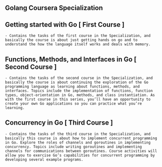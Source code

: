 ## Golang Coursera Specialization

## Getting started with Go [ First Course ]

    - Contains the tasks of the first course in the Specialization, and basically the course is about just getting hands on go and to understand the how the language itself works and deals with memory.


## Functions, Methods, and Interfaces in Go [ Second Course ]

    - Contains the tasks of the second course in the Specialization, and basically the course is about continuing the exploration of the Go programming language as learning about functions, methods, and interfaces. Topics include the implementation of functions, function types, object-orientation in Go, methods, and class instantiation. As with the first course in this series, you’ll have an opportunity to create your own Go applications so you can practice what you’re learning.

## Concurrency in Go [ Third Course ]

    - Contains the tasks of the third course in the Specialization, and basically this course is about how to implement concurrent programming in Go. Explore the roles of channels and goroutines in implementing concurrency. Topics include writing goroutines and implementing channels for communications between goroutines. Course activities will allow you to exercise Go’s capabilities for concurrent programming by developing several example programs.